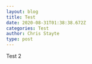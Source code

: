 ```yaml
---
layout: blog
title: Test
date: 2020-08-31T01:38:38.672Z
categories: Test
author: Chris Stayte
type: post
---
```

Test 2